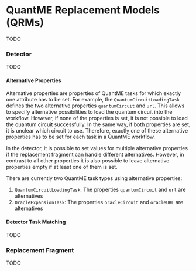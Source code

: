 # QuantME Replacement Models (QRMs)

TODO

### Detector

TODO

#### Alternative Properties

Alternative properties are properties of QuantME tasks for which exactly one attribute has to be set.
For example, the `QuantumCircuitLoadingTask` defines the two alternative properties `quantumCircuit` and `url`.
This allows to specify alternative possibilities to load the quantum circuit into the workflow.
However, if none of the properties is set, it is not possible to load the quantum circuit successfully.
In the same way, if both properties are set, it is unclear which circuit to use.
Therefore, exactly one of these alternative properties has to be set for each task in a QuantME workflow.

In the detector, it is possible to set values for multiple alternative properties if the replacement fragment can handle different alternatives.
However, in contrast to all other properties it is also possible to leave alternative properties empty if at least one of them is set.

There are currently two QuantME task types using alternative properties: 

1. `QuantumCircuitLoadingTask`: The properties `quantumCircuit` and `url` are alternatives
2. `OracleExpansionTask`: The properties `oracleCircuit` and `oracleURL` are alternatives

#### Detector Task Matching

TODO

### Replacement Fragment

TODO
